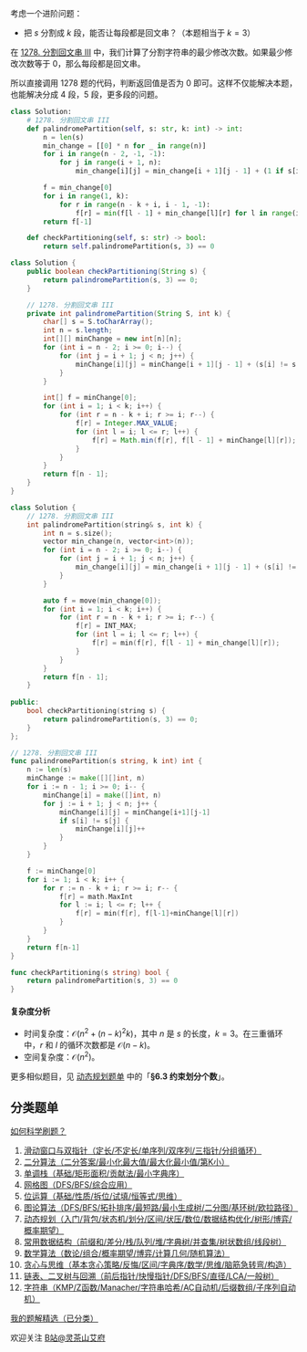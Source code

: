 考虑一个进阶问题：

- 把 $s$ 分割成 $k$ 段，能否让每段都是回文串？（本题相当于 $k=3$）

在 [1278. 分割回文串 III](https://leetcode.cn/problems/palindrome-partitioning-iii/) 中，我们计算了分割字符串的最少修改次数。如果最少修改次数等于 $0$，那么每段都是回文串。

所以直接调用 1278 题的代码，判断返回值是否为 $0$ 即可。这样不仅能解决本题，也能解决分成 $4$ 段，$5$ 段，更多段的问题。

```py [sol-Python3]
class Solution:
    # 1278. 分割回文串 III
    def palindromePartition(self, s: str, k: int) -> int:
        n = len(s)
        min_change = [[0] * n for _ in range(n)]
        for i in range(n - 2, -1, -1):
            for j in range(i + 1, n):
                min_change[i][j] = min_change[i + 1][j - 1] + (1 if s[i] != s[j] else 0)

        f = min_change[0]
        for i in range(1, k):
            for r in range(n - k + i, i - 1, -1):
                f[r] = min(f[l - 1] + min_change[l][r] for l in range(i, r + 1))
        return f[-1]

    def checkPartitioning(self, s: str) -> bool:
        return self.palindromePartition(s, 3) == 0
```

```java [sol-Java]
class Solution {
    public boolean checkPartitioning(String s) {
        return palindromePartition(s, 3) == 0;
    }

    // 1278. 分割回文串 III
    private int palindromePartition(String S, int k) {
        char[] s = S.toCharArray();
        int n = s.length;
        int[][] minChange = new int[n][n];
        for (int i = n - 2; i >= 0; i--) {
            for (int j = i + 1; j < n; j++) {
                minChange[i][j] = minChange[i + 1][j - 1] + (s[i] != s[j] ? 1 : 0);
            }
        }

        int[] f = minChange[0];
        for (int i = 1; i < k; i++) {
            for (int r = n - k + i; r >= i; r--) {
                f[r] = Integer.MAX_VALUE;
                for (int l = i; l <= r; l++) {
                    f[r] = Math.min(f[r], f[l - 1] + minChange[l][r]);
                }
            }
        }
        return f[n - 1];
    }
}
```

```cpp [sol-C++]
class Solution {
    // 1278. 分割回文串 III
    int palindromePartition(string& s, int k) {
        int n = s.size();
        vector min_change(n, vector<int>(n));
        for (int i = n - 2; i >= 0; i--) {
            for (int j = i + 1; j < n; j++) {
                min_change[i][j] = min_change[i + 1][j - 1] + (s[i] != s[j] ? 1 : 0);
            }
        }

        auto f = move(min_change[0]);
        for (int i = 1; i < k; i++) {
            for (int r = n - k + i; r >= i; r--) {
                f[r] = INT_MAX;
                for (int l = i; l <= r; l++) {
                    f[r] = min(f[r], f[l - 1] + min_change[l][r]);
                }
            }
        }
        return f[n - 1];
    }
    
public:
    bool checkPartitioning(string s) {
        return palindromePartition(s, 3) == 0;
    }
};
```

```go [sol-Go]
// 1278. 分割回文串 III
func palindromePartition(s string, k int) int {
    n := len(s)
    minChange := make([][]int, n)
    for i := n - 1; i >= 0; i-- {
        minChange[i] = make([]int, n)
        for j := i + 1; j < n; j++ {
            minChange[i][j] = minChange[i+1][j-1]
            if s[i] != s[j] {
                minChange[i][j]++
            }
        }
    }

    f := minChange[0]
    for i := 1; i < k; i++ {
        for r := n - k + i; r >= i; r-- {
            f[r] = math.MaxInt
            for l := i; l <= r; l++ {
                f[r] = min(f[r], f[l-1]+minChange[l][r])
            }
        }
    }
    return f[n-1]
}

func checkPartitioning(s string) bool {
    return palindromePartition(s, 3) == 0
}
```

#### 复杂度分析

- 时间复杂度：$\mathcal{O}(n^2 + (n-k)^2k)$，其中 $n$ 是 $s$ 的长度，$k=3$。在三重循环中，$r$ 和 $l$ 的循环次数都是 $\mathcal{O}(n-k)$。
- 空间复杂度：$\mathcal{O}(n^2)$。

更多相似题目，见 [动态规划题单](https://leetcode.cn/circle/discuss/tXLS3i/) 中的「**§6.3 约束划分个数**」。

## 分类题单

[如何科学刷题？](https://leetcode.cn/circle/discuss/RvFUtj/)

1. [滑动窗口与双指针（定长/不定长/单序列/双序列/三指针/分组循环）](https://leetcode.cn/circle/discuss/0viNMK/)
2. [二分算法（二分答案/最小化最大值/最大化最小值/第K小）](https://leetcode.cn/circle/discuss/SqopEo/)
3. [单调栈（基础/矩形面积/贡献法/最小字典序）](https://leetcode.cn/circle/discuss/9oZFK9/)
4. [网格图（DFS/BFS/综合应用）](https://leetcode.cn/circle/discuss/YiXPXW/)
5. [位运算（基础/性质/拆位/试填/恒等式/思维）](https://leetcode.cn/circle/discuss/dHn9Vk/)
6. [图论算法（DFS/BFS/拓扑排序/最短路/最小生成树/二分图/基环树/欧拉路径）](https://leetcode.cn/circle/discuss/01LUak/)
7. [动态规划（入门/背包/状态机/划分/区间/状压/数位/数据结构优化/树形/博弈/概率期望）](https://leetcode.cn/circle/discuss/tXLS3i/)
8. [常用数据结构（前缀和/差分/栈/队列/堆/字典树/并查集/树状数组/线段树）](https://leetcode.cn/circle/discuss/mOr1u6/)
9. [数学算法（数论/组合/概率期望/博弈/计算几何/随机算法）](https://leetcode.cn/circle/discuss/IYT3ss/)
10. [贪心与思维（基本贪心策略/反悔/区间/字典序/数学/思维/脑筋急转弯/构造）](https://leetcode.cn/circle/discuss/g6KTKL/)
11. [链表、二叉树与回溯（前后指针/快慢指针/DFS/BFS/直径/LCA/一般树）](https://leetcode.cn/circle/discuss/K0n2gO/)
12. [字符串（KMP/Z函数/Manacher/字符串哈希/AC自动机/后缀数组/子序列自动机）](https://leetcode.cn/circle/discuss/SJFwQI/)

[我的题解精选（已分类）](https://github.com/EndlessCheng/codeforces-go/blob/master/leetcode/SOLUTIONS.md)

欢迎关注 [B站@灵茶山艾府](https://space.bilibili.com/206214)
